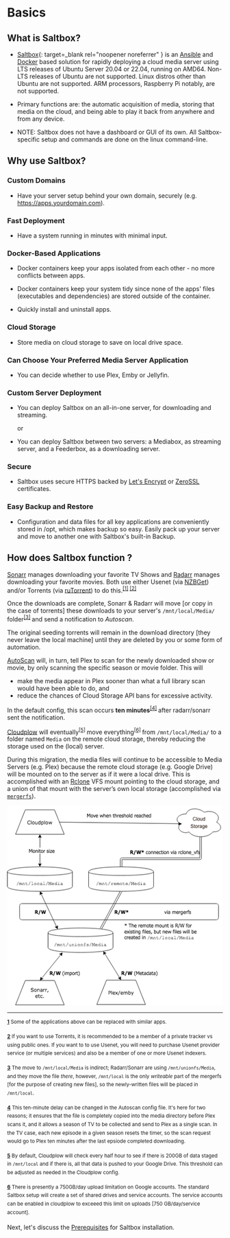 # Basics

## What is Saltbox?

- [Saltbox](https://github.com/saltyorg/Saltbox){: target=_blank rel="noopener noreferrer" } is an [Ansible](https://www.ansible.com/how-ansible-works) and [Docker](https://www.docker.com/what-container) based solution for rapidly deploying a cloud media server using LTS releases of Ubuntu Server 20.04 or 22.04, running on AMD64.  Non-LTS releases of Ubuntu are not supported.  Linux distros other than Ubuntu are not supported.  ARM processors, Raspberry Pi notably, are not supported.

- Primary functions are: the automatic acquisition of media, storing that media on the cloud, and being able to  play it back from anywhere and from any device.

- NOTE: Saltbox does not have a dashboard or GUI of its own. All Saltbox-specific setup and commands are done on the linux command-line.

## Why use Saltbox?

### Custom Domains

- Have your server setup behind your own domain, securely (e.g. <https://apps.yourdomain.com>).

### Fast Deployment

- Have a system running in minutes with minimal input.

### Docker-Based Applications

- Docker containers keep your apps isolated from each other - no more conflicts between apps.

- Docker containers keep your system tidy since none of the apps' files (executables and dependencies) are stored outside of the container.

- Quickly install and uninstall apps.

### Cloud Storage

- Store media on cloud storage to save on local drive space.

### Can Choose Your Preferred Media Server Application

- You can decide whether to use Plex, Emby or Jellyfin.

### Custom Server Deployment

- You can deploy Saltbox on an all-in-one server, for downloading and streaming.

  or

- You can deploy Saltbox between two servers: a Mediabox, as streaming server, and a Feederbox, as a downloading server.

### Secure

- Saltbox uses secure HTTPS backed by [Let's Encrypt](https://letsencrypt.org/) or [ZeroSSL](https://zerossl.com/) certificates.

### Easy Backup and Restore

- Configuration and data files for all key applications are conveniently stored in /opt, which makes backup so easy. Easily pack up your server and move to another one with Saltbox's built-in Backup.

## How does Saltbox function ?

[Sonarr](https://sonarr.tv/) manages downloading your favorite TV Shows and [Radarr](https://radarr.video/) manages downloading your favorite movies. Both use either Usenet (via [NZBGet](https://nzbget.net/)) and/or Torrents (via [ruTorrent](https://github.com/Novik/ruTorrent)) to do this.<sup name="a1">[\[1\]](#f1) </sup><sup name="a2">[\[2\]](#f2)</sup>

Once the downloads are complete, Sonarr & Radarr will move [or copy in the case of torrents] these downloads to your server's `/mnt/local/Media/` folder<sup name="a3">[\[3\]](#f3) </sup> and send a notification to _Autoscan_.

The original seeding torrents will remain in the download directory [they never leave the local machine] until they are deleted by you or some form of automation.

[AutoScan](https://github.com/cloudbox/autoscan/) will, in turn, tell Plex to scan for the newly downloaded show or movie, by only scanning the specific season or movie folder. This will

- make the media appear in Plex sooner than what a full library scan would have been able to do, and
- reduce the chances of Cloud Storage API bans for excessive activity.

In the default config, this scan occurs **ten minutes**<sup name="a4">[\[4\]](#f4) </sup> after radarr/sonarr sent the notification.

[Cloudplow](https://github.com/Saltbox/Saltbox/wiki/Cloudplow) will eventually<sup name="a5">[\[5\]](#f5) </sup> move everything<sup name="a6">[\[6\]](#f6) </sup> from `/mnt/local/Media/` to a folder named `Media` on the remote cloud storage, thereby reducing the storage used on the (local) server.

During this migration, the media files will continue to be accessible to Media Servers (e.g. Plex) because the remote cloud storage (e.g. Google Drive) will be mounted on to the server as if it were a local drive. This is accomplished with an [Rclone](https://rclone.org/) VFS mount pointing to the cloud storage, and a union of that mount with the server’s own local storage (accomplished via [`mergerfs`](https://github.com/trapexit/mergerfs)).

![](../../images/basics-flowchart.png)

***

<sup><b name="f1">[1](#a1)</b> Some of the applications above can be replaced with similar apps. </sup>

<sup><b name="f2">[2](#a2)</b> If you want to use Torrents, it is recommended to be a member of a private tracker vs using public ones. If you want to to use Usenet, you will need to purchase Usenet provider service (or multiple services) and also be a member of one or more Usenet indexers. </sup>

<sup><b name="f3">[3](#a3)</b> The move to `/mnt/local/Media` is indirect; Radarr/Sonarr are using `/mnt/unionfs/Media`, and they move the file _there_, however,  `/mnt/local` is the only _writeable_ part of the mergerfs [for the purpose of  creating new files], so the newly-written files will be placed in `/mnt/local`. </sup>

<sup><b name="f4">[4](#a4)</b> This ten-minute delay can be changed in the Autoscan config file.  It's here for two reasons; it ensures that the file is completely copied into the media directory before Plex scans it, and it allows a season of TV to be collected and send to Plex as a single scan. In the TV case, each new episode in a given season resets the timer, so the scan request would go to Plex ten minutes after the last epsiode completed downloading.</sup>

<sup><b name="f5">[5](#a5)</b> By default, Cloudplow will check every half hour to see if there is 200GB of data staged in `/mnt/local` and if there is, all that data is pushed to your Google Drive.  This threshold can be adjusted as needed in the Cloudplow config. </sup>

<sup><b name="f6">[6](#a6)</b> There is presently a 750GB/day upload limitation on Google accounts.  The standard Saltbox setup will create a set of shared drives and service accounts. The service accounts can be enabled in cloudplow to exceeed this limit on uploads [750 GB/day/service account]. </sup>

Next, let's discuss the [Prerequisites](../prerequisites/prerequisites.md) for Saltbox installation.
